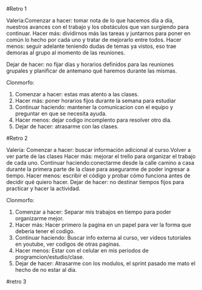 #Retro 1

Valeria:Comenzar a hacer: tomar nota de lo que hacemos día a día, nuestros avances con el trabajo y los obstáculos que van surgiendo para continuar. Hacer más: dividirnos más las tareas y juntarnos para poner en común lo hecho por cada uno y tratar de mejorarlo entre todos. 
Hacer menos: seguir adelante teniendo dudas de temas ya vistos, eso trae demoras al grupo al momento de las reuniones. 

Dejar de hacer: no fijar días y horarios definidos para las reuniones grupales y planificar de antemano qué haremos durante las mismas.


Clonmorfo:
1. Comenzar a hacer: estas mas atento a las clases.
2. Hacer más: poner horarios fijos durante la semana para estudiar
3. Continuar haciendo: mantener la comunicacion con el equipo y preguntar en que se necesita ayuda.
4. Hacer menos: dejar codigo incomplento para resolver otro dia.
5. Dejar de hacer: atrasarme con las clases.


#Retro 2

Valeria: Comenzar a hacer: buscar información adicional al curso.Volver a ver parte de las clases
Hacer más: mejorar el trello para organizar el trabajo de cada uno.
Continuar haciendo:conectarme desde la calle camino a casa durante la primera parte de la clase para asegurarme de poder ingresar a tiempo.
Hacer menos: escribir el código y probar cómo funciona antes de decidir qué quiero hacer.
Dejar de hacer: no destinar tiempos fijos para practicar y hacer la actividad.

Clonmorfo:
1. Comenzar a hacer: Separar mis trabajos en tiempo para poder organizarme mejor.
2. Hacer más: Hacer primero la pagina en un papel para ver la forma que deberia tener el codigo.
3. Continuar haciendo: Buscar info externa al curso, ver videos tutoriales en youtube, ver codigos de otras paginas.
4. Hacer menos: Estar con el celular en mis periodos de programcion/estudio/clase.
5. Dejar de hacer: Atrasarme con los modulos, el sprint pasado me mato el hecho de no estar al dia.

#retro 3